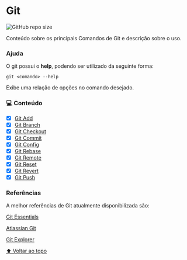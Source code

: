 # Git

![GitHub repo size](https://img.shields.io/github/repo-size/cvinicius987/git?style=for-the-badge)

Conteúdo sobre os principais Comandos de Git e descrição sobre o uso.

### Ajuda

O git possui o <b>help</b>, podendo ser utilizado da seguinte forma:

```
git <comando> --help
```

Exibe uma relação de opções no comando desejado.

### 💻 Conteúdo

- [x] [Git Add](commands/git_add.md)
- [x] [Git Branch](commands/git_branch.md)
- [x] [Git Checkout](commands/git_checkout.md)
- [x] [Git Commit](commands/git_commit.md)
- [x] [Git Config](commands/git_config.md)
- [x] [Git Rebase](commands/git_rebase.md)
- [x] [Git Remote](commands/git_remote.md)
- [x] [Git Reset](commands/git_reset.md)
- [x] [Git Revert](commands/git_revert.md)
- [x] [Git Push](commands/git_push.md)

### Referências

A melhor referências de Git atualmente disponibilizada são:

[Git Essentials](https://git-scm.com/book/pt-br/v2)

[Atlassian Git](https://www.atlassian.com/git/tutorials)

[Git Explorer](https://gitexplorer.com/)

[⬆ Voltar ao topo](#git)<br />
